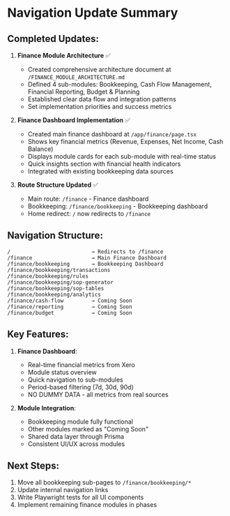# Navigation Update Summary

## Completed Updates:

1. **Finance Module Architecture** ✅
   - Created comprehensive architecture document at `/FINANCE_MODULE_ARCHITECTURE.md`
   - Defined 4 sub-modules: Bookkeeping, Cash Flow Management, Financial Reporting, Budget & Planning
   - Established clear data flow and integration patterns
   - Set implementation priorities and success metrics

2. **Finance Dashboard Implementation** ✅
   - Created main finance dashboard at `/app/finance/page.tsx`
   - Shows key financial metrics (Revenue, Expenses, Net Income, Cash Balance)
   - Displays module cards for each sub-module with real-time status
   - Quick insights section with financial health indicators
   - Integrated with existing bookkeeping data sources

3. **Route Structure Updated** ✅
   - Main route: `/finance` - Finance dashboard
   - Bookkeeping: `/finance/bookkeeping` - Bookkeeping dashboard
   - Home redirect: `/` now redirects to `/finance`

## Navigation Structure:

```
/                          → Redirects to /finance
/finance                   → Main Finance Dashboard
/finance/bookkeeping       → Bookkeeping Dashboard
/finance/bookkeeping/transactions
/finance/bookkeeping/rules
/finance/bookkeeping/sop-generator
/finance/bookkeeping/sop-tables
/finance/bookkeeping/analytics
/finance/cash-flow         → Coming Soon
/finance/reporting         → Coming Soon  
/finance/budget            → Coming Soon
```

## Key Features:

1. **Finance Dashboard**:
   - Real-time financial metrics from Xero
   - Module status overview
   - Quick navigation to sub-modules
   - Period-based filtering (7d, 30d, 90d)
   - NO DUMMY DATA - all metrics from real sources

2. **Module Integration**:
   - Bookkeeping module fully functional
   - Other modules marked as "Coming Soon"
   - Shared data layer through Prisma
   - Consistent UI/UX across modules

## Next Steps:

1. Move all bookkeeping sub-pages to `/finance/bookkeeping/*`
2. Update internal navigation links
3. Write Playwright tests for all UI components
4. Implement remaining finance modules in phases